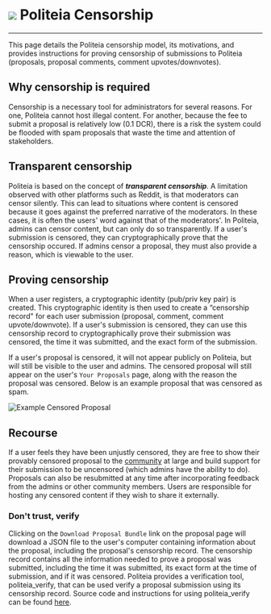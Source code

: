# <img class="dcr-icon" src="/img/dcr-icons/Politeia.svg" /> Politeia Censorship

---

This page details the Politeia censorship model, its motivations, and provides instructions for proving censorship of submissions to Politeia (proposals, proposal comments, comment upvotes/downvotes).

## Why censorship is required

Censorship is a necessary tool for administrators for several reasons. For one, Politeia cannot host illegal content. For another, because the fee to submit a proposal is relatively low (0.1 DCR), there is a risk the system could be flooded with spam proposals that waste the time and attention of stakeholders. 


## Transparent censorship 

Politeia is based on the concept of *__transparent censorship__*. A limitation observed with other platforms such as Reddit, is that moderators can censor silently. This can lead to situations where content is censored because it goes against the preferred narrative of the moderators. In these cases, it is often the users' word against that of the moderators'. In Politeia, admins can censor content, but can only do so transparently. If a user's submission is censored, they can cryptographically prove that the censorship occured. If admins censor a proposal, they must also provide a reason, which is viewable to the user. 


## Proving censorship

When a user registers, a cryptographic identity (pub/priv key pair) is created. This cryptographic identity is then used to create a “censorship record" for each user submission (proposal, comment, comment upvote/downvote). If a user's submission is censored, they can use this censorship record to cryptographically prove their submission was censored, the time it was submitted, and the exact form of the submission. 

If a user's proposal is censored, it will not appear publicly on Politeia, but will still be visible to the user and admins. The censored proposal will still appear on the user's `Your Proposals` page, along with the reason the proposal was censored. Below is an example proposal that was censored as spam. 

![Example Censored Proposal](/img/politeia/censored-proposal.png)

## Recourse

If a user feels they have been unjustly censored, they are free to show their provably censored proposal to the [community](../../getting-started/beginner-guide.md#community) at large and build support for their submission to be uncensored (which admins have the ability to do). Proposals can also be resubmitted at any time after incorporating feedback from the admins or other community members. Users are responsible for hosting any censored content if they wish to share it externally.   

### Don't trust, verify

Clicking on the `Download Proposal Bundle` link on the proposal page will download a JSON file to the user's computer containing information about the proposal, including the proposal's censorship record. The censorship record contains all the information needed to prove a proposal was submitted, including the time it was submitted, its exact form at the time of submission, and if it was censored. Politeia provides a verification tool, politeia_verify, that can be used verify a proposal submission using its censorship record. Source code and instructions for using politeia_verify can be found [here](https://github.com/decred/politeia/tree/master/politeiad/cmd/politeia_verify).


